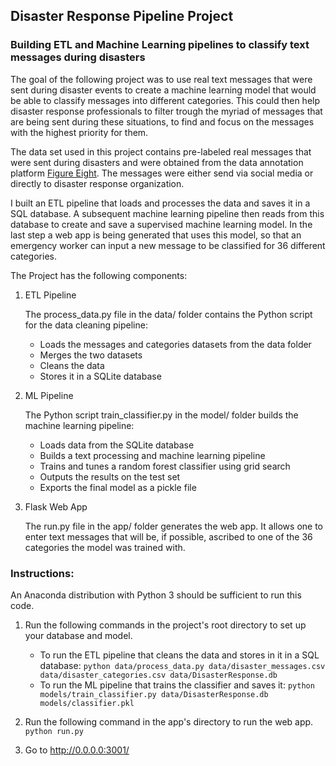 ## Disaster Response Pipeline Project
### Building ETL and Machine Learning pipelines to classify text messages during disasters

The goal of the following project was to use real text messages that were sent during disaster events to create a machine learning model that would be able to classify messages into different categories. This could then help disaster response professionals to filter trough the myriad of messages that are being sent during these situations, to find and focus on the messages with the highest priority for them.

The data set used in this project contains pre-labeled real messages that were sent during disasters and were obtained from the data annotation platform [Figure Eight](https://www.figure-eight.com/). The messages were either send via social media or directly to disaster response organization.

I built an ETL pipeline that loads and processes the data and saves it in a SQL database. A subsequent machine learning pipeline then reads from this database to create and save a supervised machine learning model. In the last step a web app is being generated that uses this model, so that an emergency worker can input a new message to be classified for 36 different categories.

The Project has the following components:

1. ETL Pipeline

    The process_data.py file in the data/ folder contains the Python script for the data cleaning pipeline:

    - Loads the messages and categories datasets from the data folder
    - Merges the two datasets
    - Cleans the data
    - Stores it in a SQLite database


2. ML Pipeline

    The Python script train_classifier.py in the model/ folder builds the machine learning pipeline:

    - Loads data from the SQLite database
    - Builds a text processing and machine learning pipeline
    - Trains and tunes a random forest classifier using grid search
    - Outputs the results on the test set
    - Exports the final model as a pickle file


3. Flask Web App

    The run.py file in the app/ folder generates the web app. It allows one to enter text messages that will be, if possible, ascribed to one of the 36 categories the model was trained with.

### Instructions:

An Anaconda distribution with Python 3 should be sufficient to run this code.

1. Run the following commands in the project's root directory to set up your database and model.

    - To run the ETL pipeline that cleans the data and stores in it in a SQL database:
        `python data/process_data.py data/disaster_messages.csv data/disaster_categories.csv data/DisasterResponse.db`
    - To run the ML pipeline that trains the classifier and saves it:
        `python models/train_classifier.py data/DisasterResponse.db models/classifier.pkl`

2. Run the following command in the app's directory to run the web app.
    `python run.py`

3. Go to http://0.0.0.0:3001/

